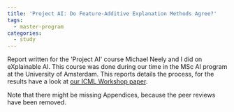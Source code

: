 ```yaml
---
title: 'Project AI: Do Feature-Additive Explanation Methods Agree?'
tags:
  - master-program
categories:
  - study
---
```


Report written for the 'Project AI' course Michael Neely and I did on eXplainable AI. This course was done during our time in the MSc AI program at the University of Amsterdam.
This reports details the process, for the results have a look at [our ICML Workshop paper](https://arxiv.org/abs/2105.03287).

<object data="../../../../assets/others/AttentionExplanation_Report.pdf" width="100%" height="100" type="application/pdf"></object>

Note that there might be missing Appendices, because the peer reviews have been removed.
